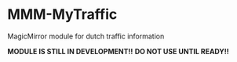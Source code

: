 # MMM-MyTraffic
MagicMirror module for dutch traffic information

**MODULE IS STILL IN DEVELOPMENT!!**
**DO NOT USE UNTIL READY!!**
